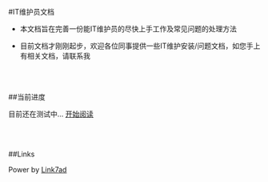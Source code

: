 #IT维护员文档

- 本文档旨在完善一份能IT维护员的尽快上手工作及常见问题的处理方法

- 目前文档才刚刚起步，欢迎各位同事提供一些IT维护安装/问题文档，如您手上有相关文档，请联系我

<br />
<br />

##当前进度

目前还在测试中...
[开始阅读](Doc/list.md)

<br />
<br />


##Links

Power by [Link7ad](Link7ad@Gmail.com)
